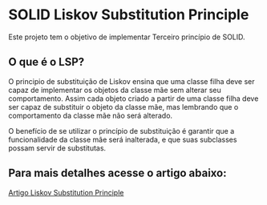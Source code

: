 # SOLID Liskov Substitution Principle
Este projeto tem o objetivo de implementar Terceiro princípio de SOLID.

## O que é o LSP?
O principio de substituição de Liskov ensina que uma classe filha deve ser capaz de implementar os objetos da classe mãe sem alterar seu comportamento. Assim cada objeto criado a partir de uma classe filha deve ser capaz de substituir o objeto da classe mãe, mas lembrando que o comportamento da classe mãe não será alterado.

O benefício de se utilizar o princípio de substituição é garantir que a funcionalidade da classe mãe será inalterada, e que suas subclasses possam servir de substitutas.

## Para mais detalhes acesse o artigo abaixo:
[Artigo Liskov Substitution Principle](https://medium.com/@JoaoVictorCarneiroAureliano/liskov-substitution-principle-lsp-50cd65303f85)

